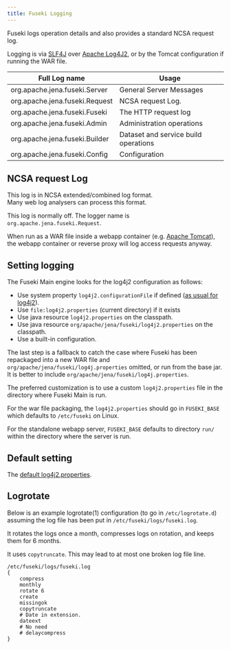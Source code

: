 ```yaml
---
title: Fuseki Logging
---
```


Fuseki logs operation details and also provides a standard NCSA request log.  

Logging is via [SLF4J](http://slf4j.org/) over 
[Apache Log4J2](http://logging.apache.org/log4j/2.x/), or by
the Tomcat configuration if running the WAR file.


| Full Log name                   | Usage |
|---------------                  |-------|
| org.apache.jena.fuseki.Server   | General Server Messages              |
| org.apache.jena.fuseki.Request  | NCSA request Log.                    |
| org.apache.jena.fuseki.Fuseki   | The HTTP request log                 |
| org.apache.jena.fuseki.Admin    | Administration operations            |
| org.apache.jena.fuseki.Builder  | Dataset and service build operations |
| org.apache.jena.fuseki.Config   | Configuration                        |

## NCSA request Log

This log is in NCSA extended/combined log format.  
Many web log analysers can process this format.

This log is normally off.
The logger name is `org.apache.jena.fuseki.Request`.

When run as a WAR file inside a webapp container 
(e.g. [Apache Tomcat](http://tomcat.apache.org/)), the webapp container
or reverse proxy will log access requests anyway. 

## Setting logging

The Fuseki Main engine looks for the log4j2 configuration as follows:

* Use system property `log4j2.configurationFile` if defined ([as usual for log4j2](https://logging.apache.org/log4j/2.x/manual/configuration.html)).
* Use `file:log4j2.properties` (current directory) if it exists
* Use java resource `log4j2.properties` on the classpath.
* Use java resource `org/apache/jena/fuseki/log4j2.properties` on the classpath.
* Use a built-in configuration.

The last step is a fallback to catch the case where Fuseki has been repackaged
into a new WAR file and `org/apache/jena/fuseki/log4j.properties` omitted, or run from
the base jar.  It is better to include `org/apache/jena/fuseki/log4j.properties`.

The preferred customization is to use a custom `log4j2.properties` file in the
directory where Fuseki Main is run.

For the war file packaging, the `log4j2.properties` should go in `FUSEKI_BASE`
which defaults to `/etc/fuseki` on Linux.

For the standalone webapp server, `FUSEKI_BASE` defaults to directory `run/`
within the directory where the server is run.

## Default setting

The [default log4j2.properties](https://github.com/apache/jena/blob/master/jena-fuseki2/apache-jena-fuseki/log4j2.properties).

## Logrotate

Below is an example logrotate(1) configuration (to go in `/etc/logrotate.d`)
assuming the log file has been put in `/etc/fuseki/logs/fuseki.log`.

It rotates the logs once a month, compresses logs on rotation, and keeps them for 6 months.

It uses `copytruncate`.  This may lead to at most one broken log file line.

    /etc/fuseki/logs/fuseki.log
    {
        compress
        monthly
        rotate 6
        create
        missingok
        copytruncate
        # Date in extension.
        dateext
        # No need
        # delaycompress
    }
